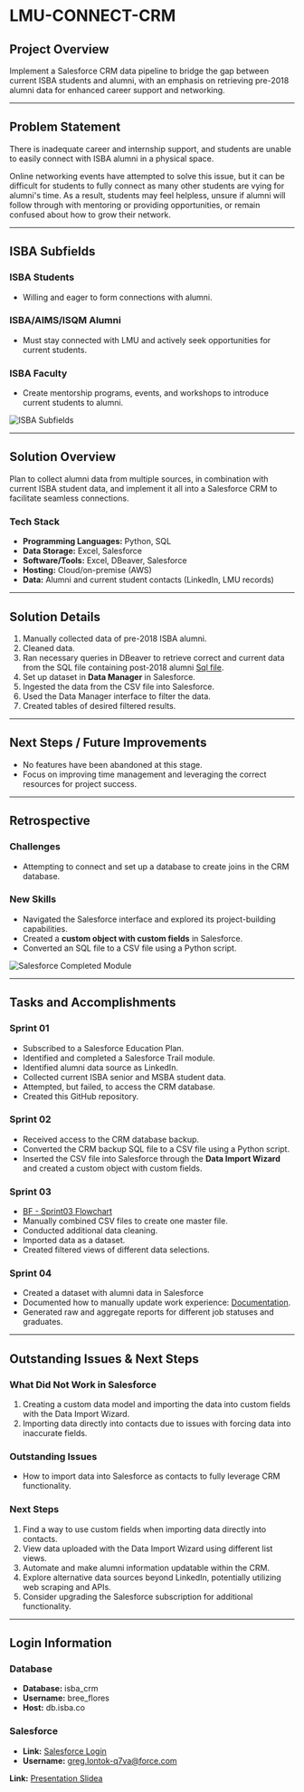 # LMU-CONNECT-CRM

## Project Overview
Implement a Salesforce CRM data pipeline to bridge the gap between current ISBA students and alumni, with an emphasis on retrieving pre-2018 alumni data for enhanced career support and networking.

---

## Problem Statement
There is inadequate career and internship support, and students are unable to easily connect with ISBA alumni in a physical space.  

Online networking events have attempted to solve this issue, but it can be difficult for students to fully connect as many other students are vying for alumni's time. As a result, students may feel helpless, unsure if alumni will follow through with mentoring or providing opportunities, or remain confused about how to grow their network.

---

## ISBA Subfields

### ISBA Students
- Willing and eager to form connections with alumni.

### ISBA/AIMS/ISQM Alumni
- Must stay connected with LMU and actively seek opportunities for current students.

### ISBA Faculty
- Create mentorship programs, events, and workshops to introduce current students to alumni.

![ISBA Subfields](https://github.com/user-attachments/assets/2d96431f-6eb0-483d-9321-37a2fd553d25)

---

## Solution Overview
Plan to collect alumni data from multiple sources, in combination with current ISBA student data, and implement it all into a Salesforce CRM to facilitate seamless connections.

### Tech Stack
- **Programming Languages:** Python, SQL  
- **Data Storage:** Excel, Salesforce  
- **Software/Tools:** Excel, DBeaver, Salesforce  
- **Hosting:** Cloud/on-premise (AWS)  
- **Data:** Alumni and current student contacts (LinkedIn, LMU records)

---

## Solution Details
1. Manually collected data of pre-2018 ISBA alumni.
2. Cleaned data.
3. Ran necessary queries in DBeaver to retrieve correct and current data from the SQL file containing post-2018 alumni [Sql file](https://github.com/breeflores129/LMU-CONNECT-CRM/blob/main/data/msamlmub_LMUCBA_staging.sql).
4. Set up dataset in **Data Manager** in Salesforce.
5. Ingested the data from the CSV file into Salesforce.
6. Used the Data Manager interface to filter the data.
7. Created tables of desired filtered results.

---

## Next Steps / Future Improvements
- No features have been abandoned at this stage.
- Focus on improving time management and leveraging the correct resources for project success.

---

## Retrospective

### Challenges
- Attempting to connect and set up a database to create joins in the CRM database.

### New Skills
- Navigated the Salesforce interface and explored its project-building capabilities.
- Created a **custom object with custom fields** in Salesforce.
- Converted an SQL file to a CSV file using a Python script.

![Salesforce Completed Module](https://github.com/user-attachments/assets/33ba2f05-9875-4208-be3e-d3589201f65b)

---

## Tasks and Accomplishments

### Sprint 01
- Subscribed to a Salesforce Education Plan.
- Identified and completed a Salesforce Trail module.
- Identified alumni data source as LinkedIn.
- Collected current ISBA senior and MSBA student data.
- Attempted, but failed, to access the CRM database.
- Created this GitHub repository.

### Sprint 02
- Received access to the CRM database backup.
- Converted the CRM backup SQL file to a CSV file using a Python script.
- Inserted the CSV file into Salesforce through the **Data Import Wizard** and created a custom object with custom fields.

### Sprint 03
- [BF - Sprint03 Flowchart](https://github.com/user-attachments/files/17369309/BF.-.Sprint03.Flowchart.pdf)
- Manually combined CSV files to create one master file.
- Conducted additional data cleaning.
- Imported data as a dataset.
- Created filtered views of different data selections.

### Sprint 04
- Created a dataset with alumni data in Salesforce
- Documented how to manually update work experience: [Documentation](https://github.com/breeflores129/LMU-CONNECT-CRM/blob/main/Capstone%20Documentation.pdf).  
- Generated raw and aggregate reports for different job statuses and graduates.

---

## Outstanding Issues & Next Steps

### What Did Not Work in Salesforce
1. Creating a custom data model and importing the data into custom fields with the Data Import Wizard.  
2. Importing data directly into contacts due to issues with forcing data into inaccurate fields.

### Outstanding Issues
- How to import data into Salesforce as contacts to fully leverage CRM functionality.

### Next Steps
1. Find a way to use custom fields when importing data directly into contacts.
2. View data uploaded with the Data Import Wizard using different list views.
3. Automate and make alumni information updatable within the CRM.
4. Explore alternative data sources beyond LinkedIn, potentially utilizing web scraping and APIs.
5. Consider upgrading the Salesforce subscription for additional functionality.

---

## Login Information

### Database
- **Database:** isba_crm  
- **Username:** bree_flores  
- **Host:** db.isba.co  

### Salesforce
- **Link:** [Salesforce Login](https://lmu2.my.salesforce.com/?ec=302&startURL=%2Fvisualforce%2Fsession%3Furl%3Dhttps%253A%252F%252Flmu2.lightning.force.com%252Flightning%252Fpage%252Fhome)  
- **Username:** greg.lontok-q7va@force.com


**Link:** [Presentation Slidea](https://docs.google.com/presentation/d/1F0acdME1jTmh2YS5B_3w69ASnUnjdBnDJxq1xb58aGg/edit?usp=sharing) 


